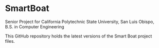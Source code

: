 # SmartBoat
Senior Project for California Polytechnic State University, San Luis Obispo, B.S. in Computer Engineering

This GitHub repository holds the latest versions of the Smart Boat project files.
